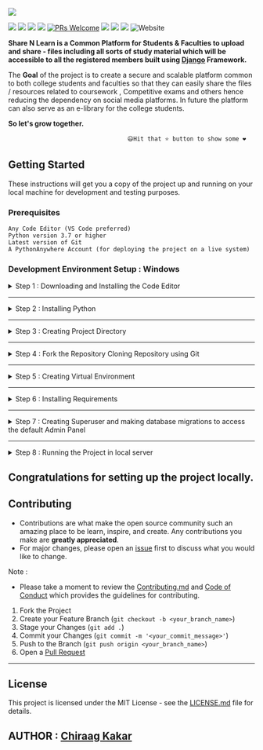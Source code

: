![](https://github.com/chiraag-kakar/sharenlearn/blob/master/banner.png)


[![](https://img.shields.io/github/license/chiraag-kakar/sharenlearn?style=for-the-badge)]()
[![](https://img.shields.io/tokei/lines/github/chiraag-kakar/sharenlearn?label=Lines%20of%20Code&style=for-the-badge)]()
[![](https://img.shields.io/github/issues-raw/chiraag-kakar/sharenlearn?color=orange&style=for-the-badge)]()
[![](https://img.shields.io/github/issues-closed/chiraag-kakar/sharenlearn?style=for-the-badge)]()
[![PRs Welcome](https://img.shields.io/badge/PRs-welcome-brightgreen.svg?style=for-the-badge)](https://github.com/chiraag-kakar/sharenlearn/pulls)
[![](https://img.shields.io/github/issues-pr/chiraag-kakar/sharenlearn?style=for-the-badge)]()
[![](https://img.shields.io/github/forks/chiraag-kakar/sharenlearn?style=for-the-badge)]()
[![](https://img.shields.io/github/stars/chiraag-kakar/sharenlearn?style=for-the-badge)]()
![Website](https://img.shields.io/website?style=for-the-badge&url=https%3A%2F%2Fsharenlearn.herokuapp.com%2F)

**Share N Learn is a Common Platform for Students & Faculties to upload and share - files including all sorts of study material which will be accessible to all the registered members built using [Django](https://docs.djangoproject.com/en/3.1/) Framework.**

The **Goal** of the project is to create a secure and scalable platform common to both college students and faculties so that they can easily share the files / resources related to coursework , 
Competitive exams and others hence reducing the dependency on social media platforms.
In future the platform can also serve as an e-library for the college students.

**So let's grow together.**


                                      😃Hit that ⭐ button to show some ❤️           

## Getting Started

These instructions will get you a copy of the project up and running on your local machine for development and testing purposes.

### Prerequisites


```
Any Code Editor (VS Code preferred)
Python version 3.7 or higher
Latest version of Git
A PythonAnywhere Account (for deploying the project on a live system)
```

### Development Environment Setup : Windows


<details><summary>Step 1 : Downloading and Installing the Code Editor</summary>
 
 
| **Code Editor** | **Link** 	|
|-	|-	|
| Visual Studio Code 	| [Download it from here](https://code.visualstudio.com/)	|
| Sublime Text 3 	| [Download it from here](https://www.sublimetext.com/3) |
| Atom 	| [Download it from here](https://atom.io/)	|


</details>


---


<details><summary>Step 2 : Installing Python</summary>
 
 
* Click on [Download Python](https://www.python.org/downloads/windows/).
* Click on the "Latest Python 3 Release - Python x.x.x" link.
   * * Download the Windows x86-64 executable installer for 64-bit version of Windows
   * * Download the Windows x86 executable installer for 32-bit version of Windows.


* Make sure to check "Add Python 3.x to Path" in the setup window of the Installer.

Verify the installation from the command prompt using following command :
```
python --version
```
And the installed version of python will be printed.


</details>


---


<details><summary>Step 3 : Creating Project Directory </summary>


(Note : We are creating project directory in the desktop for easey and fast access)

```
cd desktop

mkdir myproject

cd myproject
```

</details>


---


<details><summary>Step 4 : Fork the Repository Cloning Repository using Git</summary>
 
 
```
git clone https://github.com/chiraag-kakar/sharenlearn.git
```
Note: The cloned repo directory need to be renamed as "sharenlearn".


</details>


---


<details><summary>Step 5 : Creating Virtual Environment</summary>

Change the directory to the required one where the virtual environment will be created :
```
cd sharenlearn
```
Creating Virtual Environment named "myvenv" :
```
python -m venv myvenv
```
Activating "myvenv" :
```
myvenv\Scripts\activate
```
Command to deactivate "myvenv" :
```
deactivate
```


</details>


---


<details><summary>Step 6 : Installing Requirements</summary>


Note: Virtual Environment should be activated.


Upgrading pip to the latest version :
```
python -m pip install --upgrade pip
```


Installing requirements :
```
pip install -r requirements.txt
```


</details>


---


<details><summary>Step 7 : Creating Superuser and making database migrations to access the default Admin Panel</summary>
 
 
```
python manage.py makemigrations
python manage.py migrate
python manage.py createsuperuser
```


</details>


---


<details><summary>Step 8 : Running the Project in local server</summary>


Note: Virtual Environment should be activated.


Run the following command in the terminal :
```
python manage.py runserver
```


</details>


## Congratulations for setting up the project locally.


## Contributing

* Contributions are what make the open source community such an amazing place to be learn, inspire, and create. Any contributions you make are **greatly appreciated**.
* For major changes, please open an [issue](https://github.com/chiraag-kakar/sharenlearn/issues) first to discuss what you would like to change.


Note : 
* Please take a moment to review the [Contributing.md](https://github.com/chiraag-kakar/sharenlearn/blob/master/Contributing.md) and [Code of Conduct](https://github.com/chiraag-kakar/sharenlearn/blob/master/Code%20of%20Conduct.pdf) which provides the guidelines for contributing.

1. Fork the Project
2. Create your Feature Branch (`git checkout -b <your_branch_name>`)
3. Stage your Changes (`git add .`) 
4. Commit your Changes (`git commit -m '<your_commit_message>'`)
5. Push to the Branch (`git push origin <your_branch_name>`)
6. Open a [Pull Request](https://github.com/chiraag-kakar/sharenlearn/pulls)


---

## License

This project is licensed under the MIT License - see the [LICENSE.md](https://github.com/chiraag-kakar/sharenlearn/blob/master/LICENSE) file for details.

## AUTHOR : [Chiraag Kakar](https://github.com/chiraag-kakar)


